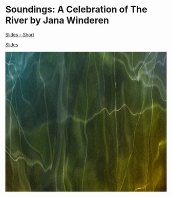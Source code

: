 # Soundings: A Celebration of The River by Jana Winderen

[Slides - Short](/talks/2024-TheRiverShort.pptx)

[Slides](/talks/2024-TheRiver.pptx)

<img src="/imgs/river-banner.jpg" alt="FlyTunes banner" width="100%" height="435" />
